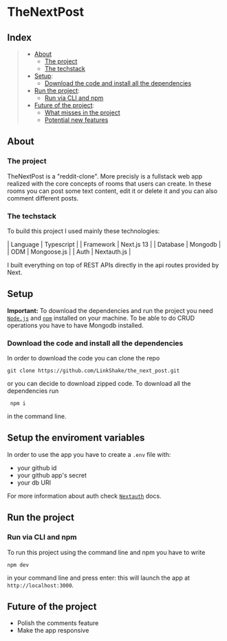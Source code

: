 # TheNextPost

## Index

[//]: <> (prettier ignore)

> - [About](https://github.com/LinkShake/the_next_post#about)
>   - [The project](https://github.com/LinkShake/the_next_post#the-project)
>   - [The techstack](https://github.com/LinkShake/the_next_post#the-techstack)
> - [Setup](https://github.com/LinkShake/the_next_post#setup):
>   - [Download the code and install all the dependencies](https://github.com/LinkShake/the_next_post#download-the-code-and-install-all-the-dependencies)
> - [Run the project](https://github.com/LinkShake/the_next_post#run-the-project):
>   - [Run via CLI and npm](https://github.com/LinkShake/the_next_post#run-via-cli-and-npm)
> - [Future of the project](https://github.com/LinkShake/the_next_post#future-of-the-project):
>   - [What misses in the project](https://github.com/LinkShake/the_next_post#what-misses-in-the-project)
>   - [Potential new features](https://github.com/LinkShake/the_next_post#potential-new-features)

## About

### The project

TheNextPost is a "reddit-clone". More precisly is a fullstack web app realized with the core concepts of rooms that users can create.
In these rooms you can post some text content, edit it or delete it and you can also comment different posts.

### The techstack

To build this project I used mainly these technologies:

| Language | Typescript |
| Framework | Next.js 13 |
| Database | Mongodb |
| ODM | Mongoose.js |
| Auth | Nextauth.js |

I built everything on top of REST APIs directly in the api routes provided by Next.

## Setup

**Important:** To download the dependencies and run the project you need [`Node.js`](https://nodejs.org/it/) and [`npm`](https://www.npmjs.com/) installed on your machine. To be able to do CRUD operations you have to have Mongodb installed.

### Download the code and install all the dependencies

In order to download the code you can clone the repo

```
git clone https://github.com/LinkShake/the_next_post.git
```

or you can decide to download zipped code.
To download all the dependencies run

```
 npm i
```

in the command line.

## Setup the enviroment variables

In order to use the app you have to create a `.env` file with:

- your github id
- your github app's secret
- your db URI

For more information about auth check [`Nextauth`](https://next-auth.js.org/getting-started/example) docs.

## Run the project

### Run via CLI and npm

To run this project using the command line and npm you have to write

```
npm dev
```

in your command line and press enter: this will launch the app at `http://localhost:3000`.

## Future of the project

- Polish the comments feature
- Make the app responsive
